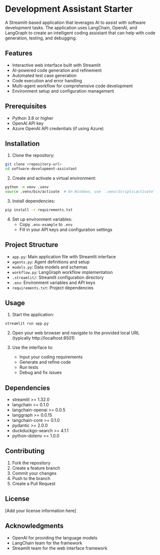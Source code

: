 # Development Assistant Starter

A Streamlit-based application that leverages AI to assist with software development tasks. The application uses LangChain, OpenAI, and LangGraph to create an intelligent coding assistant that can help with code generation, testing, and debugging.

## Features

- Interactive web interface built with Streamlit
- AI-powered code generation and refinement
- Automated test case generation
- Code execution and error handling
- Multi-agent workflow for comprehensive code development
- Environment setup and configuration management

## Prerequisites

- Python 3.8 or higher
- OpenAI API key
- Azure OpenAI API credentials (if using Azure)

## Installation

1. Clone the repository:
```bash
git clone <repository-url>
cd software-development-assistant
```

2. Create and activate a virtual environment:
```bash
python -m venv .venv
source .venv/bin/activate  # On Windows, use `.venv\Scripts\activate`
```

3. Install dependencies:
```bash
pip install -r requirements.txt
```

4. Set up environment variables:
   - Copy `.env-example` to `.env`
   - Fill in your API keys and configuration settings

## Project Structure

- `app.py`: Main application file with Streamlit interface
- `agents.py`: Agent definitions and setup
- `models.py`: Data models and schemas
- `workflow.py`: LangGraph workflow implementation
- `.streamlit/`: Streamlit configuration directory
- `.env`: Environment variables and API keys
- `requirements.txt`: Project dependencies

## Usage

1. Start the application:
```bash
streamlit run app.py
```

2. Open your web browser and navigate to the provided local URL (typically http://localhost:8501)

3. Use the interface to:
   - Input your coding requirements
   - Generate and refine code
   - Run tests
   - Debug and fix issues

## Dependencies

- streamlit >= 1.32.0
- langchain >= 0.1.0
- langchain-openai >= 0.0.5
- langgraph >= 0.0.15
- langchain-core >= 0.1.0
- pydantic >= 2.0.0
- duckduckgo-search >= 4.1.1
- python-dotenv >= 1.0.0

## Contributing

1. Fork the repository
2. Create a feature branch
3. Commit your changes
4. Push to the branch
5. Create a Pull Request

## License

[Add your license information here]

## Acknowledgments

- OpenAI for providing the language models
- LangChain team for the framework
- Streamlit team for the web interface framework 
